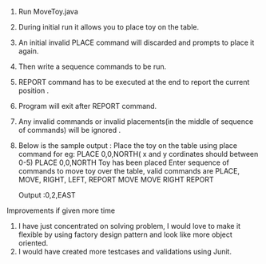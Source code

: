 1) Run MoveToy.java 
2) During initial run it allows you to place toy on the table.
3) An initial invalid PLACE command will discarded and prompts to place it again.
4) Then write a sequence commands to be run.
5) REPORT command has to be executed at the end to report the current position .
6) Program will exit after REPORT command.
7) Any invalid commands or invalid placements(in the middle of sequence of commands) will be ignored .
8) Below is the sample output :
     Place the toy on the table using place command for eg: PLACE 0,0,NORTH( x and y cordinates should between 0-5)
	PLACE 0,0,NORTH
	Toy has been placed
	Enter sequence of commands to move toy over the table, valid commands are 
	 PLACE, MOVE, RIGHT, LEFT, REPORT 
	MOVE
	MOVE
	RIGHT
	REPORT

	Output :0,2,EAST

Improvements if given more time
1) I have just concentrated on solving problem, I would love to make it flexible by using factory design pattern and look like more object oriented.
2) I would have created more testcases and validations using Junit.
